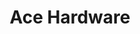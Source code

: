 ---
title: "Ace Hardware"
url: /portland/ace-hardware-southwest-garden-home-road/
shop: doityourself
---
